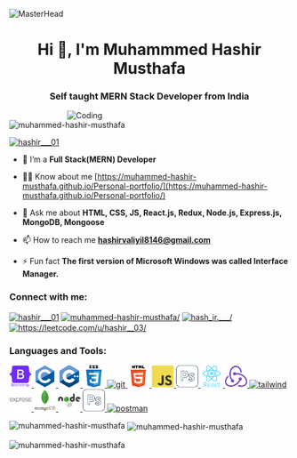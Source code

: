 ![MasterHead](https://i.pinimg.com/originals/d6/e7/34/d6e73462ddd1fc4e919ec81134ed344d.jpg)
<h1 align="center">Hi 👋, I'm Muhammmed Hashir Musthafa</h1>
<h3 align="center">Self taught MERN Stack Developer from India</h3>
<img align="right" alt="Coding" width="400" src="https://cdn.dribbble.com/users/1162077/screenshots/3848914/programmer.gif">

<p align="left"> <img src="https://komarev.com/ghpvc/?username=muhammed-hashir-musthafa&label=Profile%20views&color=0e75b6&style=flat" alt="muhammed-hashir-musthafa" /> </p>

<p align="left"> <a href="https://twitter.com/hashir___01" target="blank"><img src="https://img.shields.io/twitter/follow/hashir___01?logo=twitter&style=for-the-badge" alt="hashir___01" /></a> </p>

- 🌱 I’m a **Full Stack(MERN) Developer**

- 👨‍💻 Know about me [https://muhammed-hashir-musthafa.github.io/Personal-portfolio/](https://muhammed-hashir-musthafa.github.io/Personal-portfolio/)

- 💬 Ask me about **HTML, CSS, JS, React.js, Redux, Node.js, Express.js, MongoDB, Mongoose**

- 📫 How to reach me **hashirvaliyil8146@gmail.com**

- ⚡ Fun fact **The first version of Microsoft Windows was called Interface Manager.**

<h3 align="left">Connect with me:</h3>
<p align="left">
<a href="https://twitter.com/hashir___01" target="blank"><img align="center" src="https://raw.githubusercontent.com/rahuldkjain/github-profile-readme-generator/master/src/images/icons/Social/twitter.svg" alt="hashir___01" height="30" width="40" /></a>
<a href="https://linkedin.com/in/muhammed-hashir-musthafa/" target="blank"><img align="center" src="https://raw.githubusercontent.com/rahuldkjain/github-profile-readme-generator/master/src/images/icons/Social/linked-in-alt.svg" alt="muhammed-hashir-musthafa/" height="30" width="40" /></a>
<a href="https://instagram.com/hash_ir.___/" target="blank"><img align="center" src="https://raw.githubusercontent.com/rahuldkjain/github-profile-readme-generator/master/src/images/icons/Social/instagram.svg" alt="hash_ir.___/" height="30" width="40" /></a>
<a href="https://www.leetcode.com/https://leetcode.com/u/hashir__03/" target="blank"><img align="center" src="https://raw.githubusercontent.com/rahuldkjain/github-profile-readme-generator/master/src/images/icons/Social/leet-code.svg" alt="https://leetcode.com/u/hashir__03/" height="30" width="40" /></a>
</p>

<h3 align="left">Languages and Tools:</h3>
<p align="left"> <a href="https://getbootstrap.com" target="_blank" rel="noreferrer"> <img src="https://raw.githubusercontent.com/devicons/devicon/master/icons/bootstrap/bootstrap-plain-wordmark.svg" alt="bootstrap" width="40" height="40"/> </a> <a href="https://www.cprogramming.com/" target="_blank" rel="noreferrer"> <img src="https://raw.githubusercontent.com/devicons/devicon/master/icons/c/c-original.svg" alt="c" width="40" height="40"/> </a> <a href="https://www.w3schools.com/cpp/" target="_blank" rel="noreferrer"> <img src="https://raw.githubusercontent.com/devicons/devicon/master/icons/cplusplus/cplusplus-original.svg" alt="cplusplus" width="40" height="40"/> </a> <a href="https://www.w3schools.com/css/" target="_blank" rel="noreferrer"> <img src="https://raw.githubusercontent.com/devicons/devicon/master/icons/css3/css3-original-wordmark.svg" alt="css3" width="40" height="40"/> </a> <a href="https://git-scm.com/" target="_blank" rel="noreferrer"> <img src="https://www.vectorlogo.zone/logos/git-scm/git-scm-icon.svg" alt="git" width="40" height="40"/> </a> <a href="https://www.w3.org/html/" target="_blank" rel="noreferrer"> <img src="https://raw.githubusercontent.com/devicons/devicon/master/icons/html5/html5-original-wordmark.svg" alt="html5" width="40" height="40"/> </a> <a href="https://developer.mozilla.org/en-US/docs/Web/JavaScript" target="_blank" rel="noreferrer"> <img src="https://raw.githubusercontent.com/devicons/devicon/master/icons/javascript/javascript-original.svg" alt="javascript" width="40" height="40"/> </a> <a href="https://www.photoshop.com/en" target="_blank" rel="noreferrer"> <img src="https://raw.githubusercontent.com/devicons/devicon/master/icons/photoshop/photoshop-line.svg" alt="photoshop" width="40" height="40"/> </a> <a href="https://reactjs.org/" target="_blank" rel="noreferrer"> <img src="https://raw.githubusercontent.com/devicons/devicon/master/icons/react/react-original-wordmark.svg" alt="react" width="40" height="40"/> </a> <a href="https://redux.js.org" target="_blank" rel="noreferrer"> <img src="https://raw.githubusercontent.com/devicons/devicon/master/icons/redux/redux-original.svg" alt="redux" width="40" height="40"/> </a> <a href="https://tailwindcss.com/" target="_blank" rel="noreferrer"> <img src="https://www.vectorlogo.zone/logos/tailwindcss/tailwindcss-icon.svg" alt="tailwind" width="40" height="40"/> </a> <a href="https://expressjs.com" target="_blank" rel="noreferrer"> <img src="https://raw.githubusercontent.com/devicons/devicon/master/icons/express/express-original-wordmark.svg" alt="express" width="40" height="40"/> </a> <a href="https://www.mongodb.com/" target="_blank" rel="noreferrer"> <img src="https://raw.githubusercontent.com/devicons/devicon/master/icons/mongodb/mongodb-original-wordmark.svg" alt="mongodb" width="40" height="40"/> </a> <a href="https://nodejs.org" target="_blank" rel="noreferrer"> <img src="https://raw.githubusercontent.com/devicons/devicon/master/icons/nodejs/nodejs-original-wordmark.svg" alt="nodejs" width="40" height="40"/> </a> <a href="https://www.photoshop.com/en" target="_blank" rel="noreferrer"> <img src="https://raw.githubusercontent.com/devicons/devicon/master/icons/photoshop/photoshop-line.svg" alt="photoshop" width="40" height="40"/> </a> <a href="https://postman.com" target="_blank" rel="noreferrer"> <img src="https://www.vectorlogo.zone/logos/getpostman/getpostman-icon.svg" alt="postman" width="40" height="40"/> </a> </p>

<p><img align="left" src="https://github-readme-stats.vercel.app/api/top-langs?username=muhammed-hashir-musthafa&show_icons=true&locale=en&layout=compact" alt="muhammed-hashir-musthafa" /></p>

<p>&nbsp;<img align="center" src="https://github-readme-stats.vercel.app/api?username=muhammed-hashir-musthafa&show_icons=true&locale=en" alt="muhammed-hashir-musthafa" /></p>

<p><img align="center" src="https://github-readme-streak-stats.herokuapp.com/?user=muhammed-hashir-musthafa&" alt="muhammed-hashir-musthafa" /></p>
